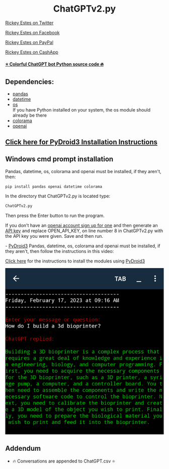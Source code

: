 <h1 align="center">ChatGPTv2.py</h1>

<a target="_blank" href="https://twitter.com/Estes6Rickey?t=P3kTwMwJvryZnMk0MAmduQ&s=09">Rickey Estes on Twitter</a>

<a target="_blank" href="https://www.facebook.com/profile.php?id=100085010084113&mibextid=ZbWKwL">Rickey Estes on Facebook</a>

<a target="_blank" Href="https://www.paypal.me/RickeyEstes888">Rickey Estes on PayPal</a>

<a target="_blank" Href="https://cash.app/$RickeyEstes888">Rickey Estes on CashApp</a>

#### [⭐ Colorful ChatGPT bot Python source code 🔥](https://raw.githubusercontent.com/RickeyEstes2/ChatGPT-Chatbot/main/ChatGPTv2.py) 



## <b>Dependencies: </b>

- [pandas](https://www.w3schools.com/python/pandas/pandas_getting_started.asp)
- [datetime](https://www.w3schools.com/python/python_datetime.asp)
- [os](https://www.geeksforgeeks.org/os-module-python-examples/) <br>If you have Python installed on your system, the os module should already be there
- [colorama](https://www.geeksforgeeks.org/print-colors-python-terminal/)
- [openai](https://github.com/openai/openai-python)

## **<A Href="#Pydroid3">Click here for PyDroid3 Installation Instructions</a>** ##
## **Windows cmd prompt installation**

Pandas, datetime, os, colorama and openai must be installed, if they aren't, then:

```bash
pip install pandas openai datetime colorama
```

In the directory that ChatGPTv2.py is located type:
```bash
ChatGPTv2.py
```
Then press the Enter button to run the program.

If you don't have an [openai account sign up for one](https://auth0.openai.com/u/signup/identifier?state=hKFo2SBPaUMyZmJqYW5IMzNVRXVvSnNYTWYtdFNBN05DSzA5d6Fur3VuaXZlcnNhbC1sb2dpbqN0aWTZIEJNTTVITDc4MU50c1FRLXYzXzNtUExtQTFVRzdURkRLo2NpZNkgRFJpdnNubTJNdTQyVDNLT3BxZHR3QjNOWXZpSFl6d0Q) and then generate an [API key](https://beta.openai.com/account/api-keys) and replace OPEN_API_KEY, on line number 8 in ChatGPTv2.py with the API key you were given.
Save and then run.

-<a name="PyDroid3"> [PyDroid3](https://play.google.com/store/apps/details?id=ru.iiec.pydroid3)
Pandas, datetime, os, colorama and openai must be installed, if they aren't, then follow the instructions in this video:


<A Href="https://youtu.be/ylU3l1FRuAU">Click here</a> for the instructions to install the modules using [PyDroid3](https://play.google.com/store/apps/details?id=ru.iiec.pydroid3)

<IMG SRC="Img1.png">

## Addendum 
*  🔥 Conversations are appended to ChatGPT.csv  ⭐
